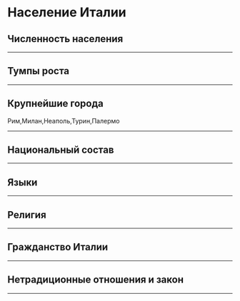 # Население Италии
 
## Численность населения
***
## Тумпы роста
***
## Крупнейшие города
Рим,Милан,Неаполь,Турин,Палермо
***
## Национальный состав
***
## Языки
***
## Религия
***
## Гражданство Италии
***
## Нетрадиционные отношения и закон
***
